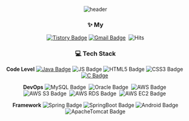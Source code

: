 <div align=center>
  
![header](https://capsule-render.vercel.app/api?type=waving&color=CBCBCB&height=300&section=header&text=Hi&nbsp;ChaeWon&fontSize=90&animation=fadeIn)
  
### ✨ **My**
[![Tistory Badge](https://img.shields.io/badge/Tistory-000000?style=flat&logo=Tistory)](https://jeongminyooa.tistory.com/)&nbsp;[![Gmail Badge](https://img.shields.io/badge/Gmail-d14836?style=flat-square&logo=Gmail&logoColor=white&link=mailto:aeea0520@gmail.com)](mailto:aeea0520@gmail.com)&nbsp;
![Hits](https://hits.seeyoufarm.com/api/count/incr/badge.svg?url=https%3A%2F%2Fgithub.com%2Faeeazip%2Fhit-counter&count_bg=%23CBC5C5&title_bg=%23000000&icon=github.svg&icon_color=%23CBC5C5&title=today+%2F+total&edge_flat=true)
  
### :computer: **Tech Stack** 
**Code Level**
[![Java Badge](https://img.shields.io/badge/Java-007396?style=flat-square&logo=Java&logoColor=white)](https://github.com/aeeazip/Algorithm)&nbsp;![JS Badge](https://img.shields.io/badge/Java%20Script-F7DF1E?style=flat-square&logo=JavaScript&logoColor=black)&nbsp;![HTML5 Badge](https://img.shields.io/badge/HTML5-E34F26?style=flat-square&logo=HTML5&logoColor=white)&nbsp;![CSS3 Badge](https://img.shields.io/badge/CSS3-1572B6?style=flat-square&logo=CSS3&logoColor=white)&nbsp;[![C Badge](https://img.shields.io/badge/C-A8B9CC?style=flat-square&logo=C&logoColor=white)](https://github.com/aeeazip/DataStructure)&nbsp;

  
**DevOps**
![MySQL Badge](https://img.shields.io/badge/MySQL-4479A1?style=flat-square&logo=MySQL&logoColor=white)&nbsp;
![Oracle Badge](https://img.shields.io/badge/Oracle-F80000?style=flat-square&logo=Oracle&logoColor=white)&nbsp;
![AWS Badge](https://img.shields.io/badge/Amazon&nbsp;AWS-232F3E?style=flat-square&logo=Amazon-AWS&logoColor=white)&nbsp; 
![AWS S3 Badge](https://img.shields.io/badge/Amazon&nbsp;S3-569A31?style=flat-square&logo=Amazon-S3&logoColor=white)&nbsp; 
![AWS RDS Badge](https://img.shields.io/badge/Amazon&nbsp;RDS-527FFF?style=flat-square&logo=Amazon-RDS&logoColor=white)&nbsp; 
![AWS EC2 Badge](https://img.shields.io/badge/Amazon&nbsp;EC2-FF9900?style=flat-square&logo=Amazon-EC2&logoColor=white)&nbsp; 


**Framework**
![Spring Badge](https://img.shields.io/badge/Spring-6DB33F?style=flat-square&logo=Spring&logoColor=white)
![SpringBoot Badge](https://img.shields.io/badge/Spring&nbsp;Boot-6DB33F?style=flat-square&logo=SpringBoot&logoColor=white)
![Android Badge](https://img.shields.io/badge/Android-3DDC84?style=flat-square&logo=Android&logoColor=white)
![ApacheTomcat Badge](https://img.shields.io/badge/tomcat-F8DC75?style=flat-square&logo=apachetomcat&logoColor=white)
